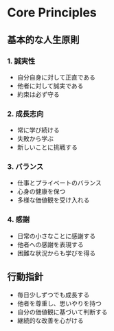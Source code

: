 # Core Principles

## 基本的な人生原則

### 1. 誠実性
- 自分自身に対して正直である
- 他者に対して誠実である
- 約束は必ず守る

### 2. 成長志向
- 常に学び続ける
- 失敗から学ぶ
- 新しいことに挑戦する

### 3. バランス
- 仕事とプライベートのバランス
- 心身の健康を保つ
- 多様な価値観を受け入れる

### 4. 感謝
- 日常の小さなことに感謝する
- 他者への感謝を表現する
- 困難な状況からも学びを得る

## 行動指針

- 毎日少しずつでも成長する
- 他者を尊重し、思いやりを持つ
- 自分の価値観に基づいて判断する
- 継続的な改善を心がける
